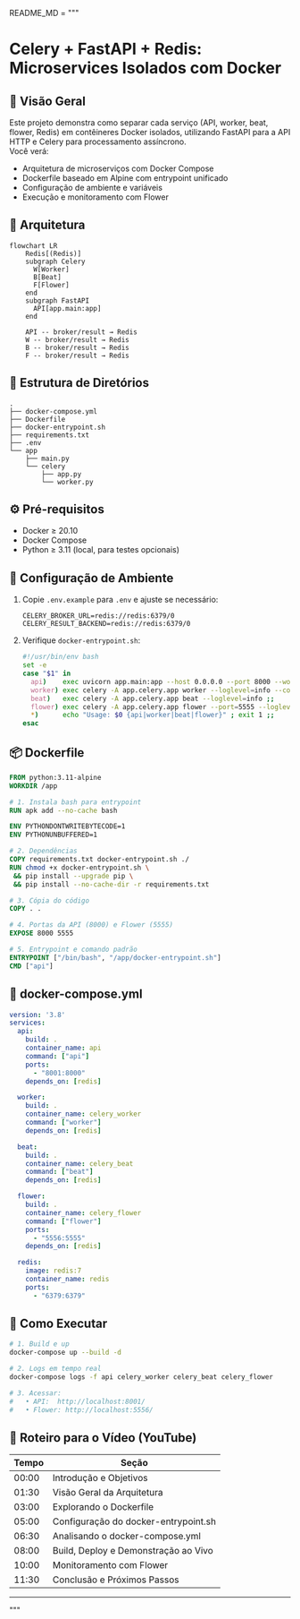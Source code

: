 README_MD = """
# Celery + FastAPI + Redis: Microservices Isolados com Docker

## 📖 Visão Geral
Este projeto demonstra como separar cada serviço (API, worker, beat, flower, Redis) em contêineres Docker isolados, utilizando FastAPI para a API HTTP e Celery para processamento assíncrono.  
Você verá:
- Arquitetura de microserviços com Docker Compose  
- Dockerfile baseado em Alpine com entrypoint unificado  
- Configuração de ambiente e variáveis  
- Execução e monitoramento com Flower  

## 🎯 Arquitetura
```mermaid
flowchart LR
    Redis[(Redis)]
    subgraph Celery
      W[Worker]
      B[Beat]
      F[Flower]
    end
    subgraph FastAPI
      API[app.main:app]
    end

    API -- broker/result → Redis
    W -- broker/result → Redis
    B -- broker/result → Redis
    F -- broker/result → Redis
```

## 📂 Estrutura de Diretórios
```
.
├── docker-compose.yml
├── Dockerfile
├── docker-entrypoint.sh
├── requirements.txt
├── .env
└── app
    ├── main.py
    └── celery
        ├── app.py
        └── worker.py
```

## ⚙️ Pré-requisitos
- Docker ≥ 20.10  
- Docker Compose  
- Python ≥ 3.11 (local, para testes opcionais)  

## 🔧 Configuração de Ambiente
1. Copie `.env.example` para `.env` e ajuste se necessário:
   ```env
   CELERY_BROKER_URL=redis://redis:6379/0
   CELERY_RESULT_BACKEND=redis://redis:6379/0
   ```
2. Verifique `docker-entrypoint.sh`:
   ```sh
   #!/usr/bin/env bash
   set -e
   case "$1" in
     api)    exec uvicorn app.main:app --host 0.0.0.0 --port 8000 --workers 2 ;;
     worker) exec celery -A app.celery.app worker --loglevel=info --concurrency=2 ;;
     beat)   exec celery -A app.celery.app beat --loglevel=info ;;
     flower) exec celery -A app.celery.app flower --port=5555 --loglevel=info ;;
     *)      echo "Usage: $0 {api|worker|beat|flower}" ; exit 1 ;;
   esac
   ```

## 📦 Dockerfile
```dockerfile
FROM python:3.11-alpine
WORKDIR /app

# 1. Instala bash para entrypoint
RUN apk add --no-cache bash

ENV PYTHONDONTWRITEBYTECODE=1
ENV PYTHONUNBUFFERED=1

# 2. Dependências
COPY requirements.txt docker-entrypoint.sh ./
RUN chmod +x docker-entrypoint.sh \
 && pip install --upgrade pip \
 && pip install --no-cache-dir -r requirements.txt

# 3. Cópia do código
COPY . .

# 4. Portas da API (8000) e Flower (5555)
EXPOSE 8000 5555

# 5. Entrypoint e comando padrão
ENTRYPOINT ["/bin/bash", "/app/docker-entrypoint.sh"]
CMD ["api"]
```

## 📑 docker-compose.yml
```yaml
version: '3.8'
services:
  api:
    build: .
    container_name: api
    command: ["api"]
    ports:
      - "8001:8000"
    depends_on: [redis]

  worker:
    build: .
    container_name: celery_worker
    command: ["worker"]
    depends_on: [redis]

  beat:
    build: .
    container_name: celery_beat
    command: ["beat"]
    depends_on: [redis]

  flower:
    build: .
    container_name: celery_flower
    command: ["flower"]
    ports:
      - "5556:5555"
    depends_on: [redis]

  redis:
    image: redis:7
    container_name: redis
    ports:
      - "6379:6379"
```

## 🚀 Como Executar
```bash
# 1. Build e up
docker-compose up --build -d

# 2. Logs em tempo real
docker-compose logs -f api celery_worker celery_beat celery_flower

# 3. Acessar:
#   • API:  http://localhost:8001/
#   • Flower: http://localhost:5556/
```

## 📝 Roteiro para o Vídeo (YouTube)
| Tempo  | Seção                                        |
|--------|-----------------------------------------------|
| 00:00  | Introdução e Objetivos                       |
| 01:30  | Visão Geral da Arquitetura                   |
| 03:00  | Explorando o Dockerfile                      |
| 05:00  | Configuração do docker-entrypoint.sh         |
| 06:30  | Analisando o docker-compose.yml              |
| 08:00  | Build, Deploy e Demonstração ao Vivo         |
| 10:00  | Monitoramento com Flower                     |
| 11:30  | Conclusão e Próximos Passos                  |

---
"""

